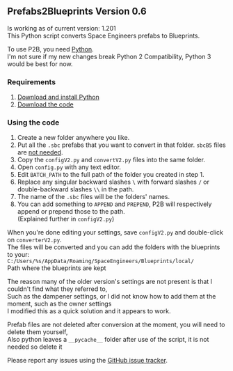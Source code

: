 ## Prefabs2Blueprints Version 0.6
Is working as of current version: 1.201  
This Python script converts Space Engineers prefabs to Blueprints.

To use P2B, you need [Python][0].  
I'm not sure if my new changes break Python 2 Compatibility, Python 3 would be best for now.

### Requirements
1. [Download and install Python][0]
2. [Download the code][1]

### Using the code
1. Create a new folder anywhere you like.
2. Put all the `.sbc` prefabs that you want to convert in that folder. `sbcB5` files are [not needed][2].
3. Copy the `configV2.py` and `convertV2.py` files into the same folder.
5. Open `config.py` with any text editor.
6. Edit `BATCH_PATH` to the full path of the folder you created in step 1.
7. Replace any singular backward slashes `\` with forward slashes `/` or double-backward slashes `\\` in the path.
8. The name of the `.sbc` files will be the folders' names.
9. You can add something to `APPEND` and `PREPEND`, P2B will respectively append or prepend those to the path.  
   (Explained further in `configV2.py`)

When you're done editing your settings, save `configV2.py` and double-click on `converterV2.py`.  
The files will be converted and you can add the folders with the blueprints to your:  
`C:/Users/%s/AppData/Roaming/SpaceEngineers/Blueprints/local/`  
Path where the blueprints are kept

The reason many of the older version's settings are not present is that I couldn't find what they referred to,  
Such as the dampener settings, or I did not know how to add them at the moment, such as the owner settings  
I modified this as a quick solution and it appears to work.

Prefab files are not deleted after conversion at the moment, you will need to delete them yourself,  
Also python leaves a `__pycache__` folder after use of the script, it is not needed so delete it

Please report any issues using the [GitHub issue tracker][3].

[0]: https://www.python.org/downloads/
[1]: https://github.com/WarpZephyr/Prefabs2Blueprints/archive/master.zip
[2]: https://steamcommunity.com/app/244850/discussions/0/1636417554427487220/
[3]: https://github.com/WarpZephyr/Prefabs2Blueprints/issues
